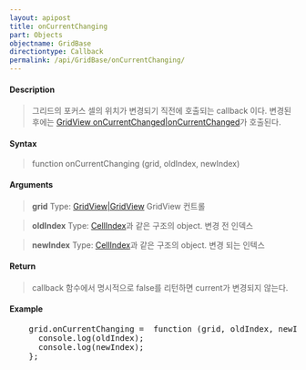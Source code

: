 ```yaml
---
layout: apipost
title: onCurrentChanging
part: Objects
objectname: GridBase
directiontype: Callback
permalink: /api/GridBase/onCurrentChanging/
---
```



#### Description

> 그리드의 포커스 셀의 위치가 변경되기 직전에 호출되는 callback 이다. 변경된 후에는 [GridView onCurrentChanged\|onCurrentChanged](/api/GridBase/)가 호출된다.


#### Syntax

> function onCurrentChanging (grid, oldIndex, newIndex)

#### Arguments

> **grid**
> Type: [GridView\|GridView](/api/GridBase/)
> GridView 컨트롤

> **oldIndex**
> Type: [CellIndex](/api/GridBase/)과 같은 구조의 object.
> 변경 전 인덱스

> **newIndex**
> Type: [CellIndex](/api/GridBase/)과 같은 구조의 object.
> 변경 되는 인텍스

#### Return

> callback 함수에서 명시적으로 false를 리턴하면 current가 변경되지 않는다.

#### Example

<pre class="prettyprint">
    grid.onCurrentChanging =  function (grid, oldIndex, newIndex) {
      console.log(oldIndex);
      console.log(newIndex);
    };
</pre>


